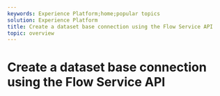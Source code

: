 ```yaml
---
keywords: Experience Platform;home;popular topics
solution: Experience Platform
title: Create a dataset base connection using the Flow Service API
topic: overview
---
```


# Create a dataset base connection using the Flow Service API